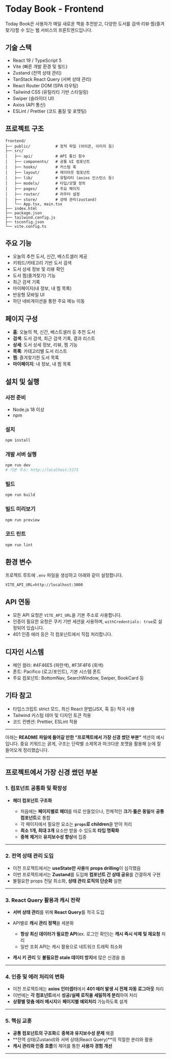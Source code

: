 # Today Book - Frontend

Today Book은 사용자가 매일 새로운 책을 추천받고, 다양한 도서를 검색·리뷰·찜(즐겨찾기)할 수 있는 웹 서비스의 프론트엔드입니다.

## 기술 스택

- React 19 / TypeScript 5
- Vite (빠른 개발 환경 및 빌드)
- Zustand (전역 상태 관리)
- TanStack React Query (서버 상태 관리)
- React Router DOM (SPA 라우팅)
- Tailwind CSS (유틸리티 기반 스타일링)
- Swiper (슬라이더 UI)
- Axios (API 통신)
- ESLint / Prettier (코드 품질 및 포맷팅)

## 프로젝트 구조

```
frontend/
├── public/           # 정적 파일 (아이콘, 이미지 등)
├── src/
│   ├── api/          # API 통신 함수
│   ├── components/   # 공통 UI 컴포넌트
│   ├── hooks/        # 커스텀 훅
│   ├── layout/       # 레이아웃 컴포넌트
│   ├── lib/          # 유틸리티 (axios 인스턴스 등)
│   ├── models/       # 타입/모델 정의
│   ├── pages/        # 주요 페이지
│   ├── router/       # 라우터 설정
│   ├── store/        # 상태 관리(zustand)
│   └── App.tsx, main.tsx
├── index.html
├── package.json
├── tailwind.config.js
├── tsconfig.json
└── vite.config.ts
```

## 주요 기능

- 오늘의 추천 도서, 신간, 베스트셀러 제공
- 키워드/카테고리 기반 도서 검색
- 도서 상세 정보 및 리뷰 확인
- 도서 찜(즐겨찾기) 기능
- 최근 검색 기록
- 마이페이지(내 정보, 내 찜 목록)
- 반응형 모바일 UI
- 하단 네비게이션을 통한 주요 메뉴 이동

## 페이지 구성

- **홈**: 오늘의 책, 신간, 베스트셀러 등 추천 도서
- **검색**: 도서 검색, 최근 검색 기록, 결과 리스트
- **상세**: 도서 상세 정보, 리뷰, 찜 기능
- **목록**: 카테고리별 도서 리스트
- **찜**: 즐겨찾기한 도서 목록
- **마이페이지**: 내 정보, 내 찜 목록

## 설치 및 실행

### 사전 준비

- Node.js 18 이상
- npm

### 설치

```bash
npm install
```

### 개발 서버 실행

```bash
npm run dev
# 기본 주소: http://localhost:5173
```

### 빌드

```bash
npm run build
```

### 빌드 미리보기

```bash
npm run preview
```

### 코드 린트

```bash
npm run lint
```

## 환경 변수

프로젝트 루트에 `.env` 파일을 생성하고 아래와 같이 설정합니다.

```
VITE_API_URL=http://localhost:3000
```

## API 연동

- 모든 API 요청은 `VITE_API_URL`을 기본 주소로 사용합니다.
- 인증이 필요한 요청은 쿠키 기반 세션을 사용하며, `withCredentials: true`로 설정되어 있습니다.
- 401 인증 에러 등은 각 컴포넌트에서 직접 처리합니다.

## 디자인 시스템

- 메인 컬러: #4F46E5 (파란색), #F3F4F6 (회색)
- 폰트: Pacifico (로고/포인트), 기본 시스템 폰트
- 주요 컴포넌트: BottomNav, SearchWindow, Swiper, BookCard 등

## 기타 참고

- 타입스크립트 strict 모드, 최신 React 문법(JSX, 훅 등) 적극 사용
- Tailwind 커스텀 테마 및 디자인 토큰 적용
- 코드 컨벤션: Prettier, ESLint 적용

---

아래는 **README 파일에 들어갈 만한 “프로젝트에서 가장 신경 썼던 부분”** 섹션의 예시입니다.
중요 키워드는 굵게, 구조는 단락별 소제목과 마크다운 포맷을 활용해 눈에 잘 들어오게 정리했습니다.

---

## 프로젝트에서 가장 신경 썼던 부분

### 1. 컴포넌트 **공통화** 및 **확장성**

- **헤더 컴포넌트 구조화**

  - 처음에는 **페이지별로 헤더**를 따로 만들었으나, 전체적인 **크기·틀은 동일**해 **공통 컴포넌트**로 통합
  - 각 페이지에서 필요한 요소는 **`props`로 children**을 받아 처리
  - **최소 1개, 최대 3개** 요소만 받을 수 있도록 **타입 명확화**
  - **중복 제거**와 **유지보수성 향상**에 집중

---

### 2. **전역 상태 관리** 도입

- 이전 프로젝트에서는 **useState만 사용**해 **props drilling**이 심각했음
- 이번 프로젝트에서는 **Zustand**를 도입해 **컴포넌트 간 상태 공유**를 간결하게 구현
- 불필요한 props 전달 최소화, **상태 관리 로직의 단순화** 실현

---

### 3. **React Query** 활용과 **캐시 전략**

- **서버 상태 관리**를 위해 **React Query**를 적극 도입
- API별로 **캐시 관리 정책**을 세분화

  - **항상 최신 데이터가 필요한 API**(ex. 로그인 확인)는 **캐시 즉시 삭제 및 재요청** 처리
  - 일반 조회 API는 캐시 활용으로 네트워크 트래픽 최소화

- **캐시 키 관리** 및 **불필요한 stale 데이터 방지**에 많은 신경을 씀

---

### 4. **인증 및 에러 처리**의 변화

- 이전 프로젝트에는 **axios 인터셉터**에서 **401 에러 발생 시 전체 자동 로그아웃** 처리
- 이번에는 **각 컴포넌트**에서 **성공/실패 로직을 세밀하게 분리**하여 처리
- **상황별 맞춤 에러 메시지**와 **페이지별 예외처리** 가능하도록 설계

---

### 5. **핵심 교훈**

- **공통 컴포넌트의 구조화**로 **중복과 유지보수성 문제** 해결
- \*\*전역 상태(Zustand)와 서버 상태(React Query)\*\*의 적절한 분리와 활용
- **캐시 관리와 인증 흐름**의 제어를 통한 **사용자 경험 개선**

---